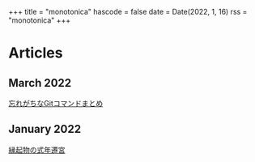 +++
title = "monotonica"
hascode = false
date = Date(2022, 1, 16)
rss = "monotonica"
+++

# Articles

## March 2022

[忘れがちなGitコマンドまとめ](/pages/004_git-command-reminder/)

## January 2022

[縁起物の式年遷宮](/pages/001_engimono-migration/)
